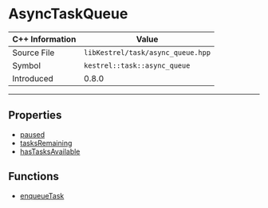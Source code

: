 
# AsyncTaskQueue

| C++ Information | Value |
| --- | --- |
| Source File | `libKestrel/task/async_queue.hpp` |
| Symbol | `kestrel::task::async_queue` |
| Introduced | 0.8.0 |


---

## Properties

 - [paused](paused.md)
 - [tasksRemaining](tasksRemaining.md)
 - [hasTasksAvailable](hasTasksAvailable.md)

## Functions

 - [enqueueTask](enqueueTask.md)

